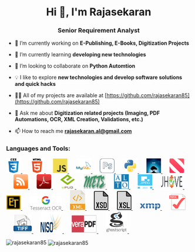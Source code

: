 <h1 align="center">Hi 👋, I'm Rajasekaran</h1>
<h3 align="center">Senior Requirement Analyst</h3>
 
- 🔭 I’m currently working on **E-Publishing, E-Books, Digitization Projects** 

- 🌱 I’m currently learning **developing new technologies** 

- 👯 I’m looking to collaborate on **Python Automtion** 

- 💡 I like to explore **new technologies and develop software solutions and quick hacks** 

- 👨‍💻 All of my projects are available at [https://github.com/rajasekaran85](https://github.com/rajasekaran85)

- 💬 Ask me about **Digitization related projects (Imaging, PDF Automations, OCR, XML Creation, Validations, etc.)**

- 📫 How to reach me **rajasekaran.al@gmail.com**

<!--<h3 align="left">Connect with me:</h3>  
<p align="left"> 
</p>-->

<h3 align="left">Languages and Tools:</h3>

<p align="left">
<a href="https://www.w3schools.com/css/" target="_blank" rel="noreferrer" > <img src="https://raw.githubusercontent.com/devicons/devicon/master/icons/css3/css3-original-wordmark.svg" alt="css3" width="40" height="40"/> </a> &nbsp;&nbsp;&nbsp;&nbsp;
<a href="https://www.w3.org/html/" target="_blank" rel="noreferrer" > <img src="https://raw.githubusercontent.com/devicons/devicon/master/icons/html5/html5-original-wordmark.svg" alt="html5" width="40" height="40"/> </a>&nbsp;&nbsp;&nbsp;&nbsp;
<a href="https://developer.mozilla.org/en-US/docs/Web/JavaScript" target="_blank" rel="noreferrer" > <img src="https://raw.githubusercontent.com/devicons/devicon/master/icons/javascript/javascript-original.svg" alt="javascript" width="40" height="40"/> </a> &nbsp;&nbsp;&nbsp;&nbsp;
<a href="https://www.mysql.com/" target="_blank" rel="noreferrer" > <img src="https://raw.githubusercontent.com/devicons/devicon/master/icons/mysql/mysql-original-wordmark.svg" alt="mysql" width="40" height="40"/> </a> &nbsp;&nbsp;&nbsp;&nbsp;
<a href="https://www.photoshop.com/en" target="_blank" rel="noreferrer" > <img src="https://raw.githubusercontent.com/devicons/devicon/master/icons/photoshop/photoshop-line.svg" alt="photoshop" width="40" height="40"/> </a> &nbsp;&nbsp;&nbsp;&nbsp;
<a href="https://www.python.org" target="_blank" rel="noreferrer" > <img src="https://raw.githubusercontent.com/devicons/devicon/master/icons/python/python-original.svg" alt="python" width="40" height="40"/> </a> &nbsp;&nbsp;&nbsp;&nbsp;
<a href="https://en.wikipedia.org/wiki/Amazon_Kindle" target="_blank" rel="noreferrer" > <img src="https://github.com/Rajasekaran85/Rajasekaran85/blob/main/Amazon-Kindle-emblem.png" alt="python" width="40" height="40"/> </a> &nbsp;&nbsp;&nbsp;&nbsp;
<a href="https://developer.apple.com/documentation/apple_news" target="_blank" rel="noreferrer" > <img src="https://github.com/Rajasekaran85/Rajasekaran85/blob/main/apple-logo.png" alt="python" width="40" height="40"/> </a> &nbsp;&nbsp;&nbsp;&nbsp;
<a href="https://www.rssboard.org/rss-specification" target="_blank" rel="noreferrer" > <img src="https://github.com/Rajasekaran85/Rajasekaran85/blob/main/rss.png" alt="python" width="40" height="40"/> </a> &nbsp;&nbsp;&nbsp;&nbsp;
<a href="https://www.adobe.com/accessibility/pdf/pdf-accessibility-overview.html" target="_blank" rel="noreferrer" > <img src="https://github.com/Rajasekaran85/Rajasekaran85/blob/main/pdf.png" alt="python" width="40" height="40"/> </a> &nbsp;&nbsp;&nbsp;&nbsp;
<a href="https://idpf.org/epub/30/" target="_blank" rel="noreferrer" > <img src="https://github.com/Rajasekaran85/Rajasekaran85/blob/main/Epub_logo_color.svg.png" alt="python" width="40" height="40"/> </a> &nbsp;&nbsp;&nbsp;&nbsp;
<a href="https://www.loc.gov/standards/mets/" target="_blank" rel="noreferrer" > <img src="https://github.com/Rajasekaran85/Rajasekaran85/blob/main/mets.png" alt="mets" width="60" height="40"/> </a> &nbsp;&nbsp;&nbsp;&nbsp;
<a href="https://www.loc.gov/standards/alto/" target="_blank" rel="noreferrer" > <img src="https://github.com/Rajasekaran85/Rajasekaran85/blob/main/alto.png" alt="alto" width="40" height="40"/> </a> &nbsp;&nbsp;&nbsp;&nbsp;
<a href="https://kakadusoftware.com/" target="_blank" rel="noreferrer" > <img src="https://github.com/Rajasekaran85/Rajasekaran85/blob/main/jp2.png" alt="jp2" width="40" height="40"/> </a> &nbsp;&nbsp;&nbsp;&nbsp;
<a href="https://jhove.openpreservation.org/" target="_blank" rel="noreferrer" > <img src="https://github.com/Rajasekaran85/Rajasekaran85/blob/main/jhove.png" alt="jp2" width="60" height="40"/> </a> &nbsp;&nbsp;&nbsp;&nbsp;
<a href="https://exiftool.org/" target="_blank" rel="noreferrer" > <img src="https://github.com/Rajasekaran85/Rajasekaran85/blob/main/exif.png" alt="exiftool" width="40" height="40"/> </a> &nbsp;&nbsp;&nbsp;&nbsp;
<a href="https://en.wikipedia.org/wiki/Tesseract_(software)" target="_blank" rel="noreferrer" > <img src="https://github.com/Rajasekaran85/Rajasekaran85/blob/main/tesseract1.png" alt="tesseract" width="" height=""/> </a> &nbsp;&nbsp;&nbsp;&nbsp;
<a href="https://en.wikipedia.org/wiki/XML" target="_blank" rel="noreferrer" > <img src="https://github.com/Rajasekaran85/Rajasekaran85/blob/main/xml.png" alt="xml" width="" height=""/> </a>  &nbsp;&nbsp;&nbsp;&nbsp;
<a href="https://en.wikipedia.org/wiki/XML_Schema_(W3C)" target="_blank" rel="noreferrer" > <img src="https://github.com/Rajasekaran85/Rajasekaran85/blob/main/xsd.png" alt="xsd" width="" height=""/> </a>  &nbsp;&nbsp;&nbsp;&nbsp;
<a href="https://en.wikipedia.org/wiki/XSL#:~:text=In%20computing%2C%20the%20term%20Extensible,transform%20and%20render%20XML%20documents." target="_blank" rel="noreferrer" > <img src="https://github.com/Rajasekaran85/Rajasekaran85/blob/main/xsl.png" alt="xsl" width="" height=""/> </a> &nbsp;&nbsp;&nbsp;&nbsp;
<a href="https://en.wikipedia.org/wiki/Extensible_Metadata_Platform" target="_blank" rel="noreferrer" > <img src="https://github.com/Rajasekaran85/Rajasekaran85/blob/main/xmp1.png" alt="xmp" width="" height=""/> </a>  &nbsp;&nbsp;&nbsp;&nbsp;
<a href="https://en.wikipedia.org/wiki/PDF/A" target="_blank" rel="noreferrer" > <img src="https://github.com/Rajasekaran85/Rajasekaran85/blob/main/pdf-a.png" alt="pdf-a" width="45" height="45"/> </a>     &nbsp;&nbsp;&nbsp;&nbsp;
<a href="https://www.loc.gov/preservation/digital/formats/fdd/fdd000022.shtml" target="_blank" rel="noreferrer" ><img src="https://github.com/Rajasekaran85/Rajasekaran85/blob/main/tif.png" alt="pdf-a" width="50" height="50"/> </a> &nbsp;&nbsp;&nbsp;&nbsp;
<a href="https://groups.niso.org/higherlogic/ws/public/download/17937/ANSI-NISO%20Z39.87-2006%20%28R2017%29%2C%20Data%20Dictionary%20-%20Technical%20Metadata%20for%20Digital%20Still%20Images.pdf" target="_blank" rel="noreferrer" > <img src="https://github.com/Rajasekaran85/Rajasekaran85/blob/main/niso.png" alt="niso-image-meta" width="60" height="60"/> </a> &nbsp;&nbsp;&nbsp;&nbsp;
<a href="https://verapdf.org/home/" target="_blank" rel="noreferrer" > <img src="https://github.com/Rajasekaran85/Rajasekaran85/blob/main/vera-pdf.png" alt="vera pdf" width="70" height="50"/> </a>  &nbsp;&nbsp;&nbsp;&nbsp;
<a href="https://www.ghostscript.com/" target="_blank" rel="noreferrer" > <img src="https://github.com/Rajasekaran85/Rajasekaran85/blob/main/gs.png" alt="ghostscript" width="60" height="60"/> </a>     &nbsp;&nbsp;&nbsp;&nbsp;



 
 
 
 </p>

<p><img align="left" src="https://github-readme-stats.vercel.app/api/top-langs?username=rajasekaran85&show_icons=true&locale=en&layout=compact" alt="rajasekaran85" /></p>

<p>&nbsp;<img align="center" src="https://github-readme-stats.vercel.app/api?username=rajasekaran85&show_icons=true&locale=en" alt="rajasekaran85" /></p> 




